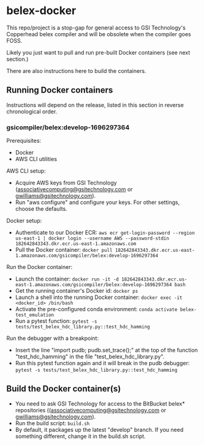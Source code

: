 # belex-docker

This repo/project is a stop-gap for general access to GSI Technology's Copperhead belex compiler and will be obsolete when the compiler goes FOSS.

Likely you just want to pull and run pre-built Docker containers (see next section.)

There are also instructions here to build the containers.

## Running Docker containers

Instructions will depend on the release, listed in this section in reverse chronological order.

### gsicompiler/belex:develop-1696297364

Prerequisites:
* Docker
* AWS CLI utilities

AWS CLI setup:
* Acquire AWS keys from GSI Technology (associativecomputing@gsitechnology.com or gwilliams@gsitechnology.com).
* Run "aws configure" and configure your keys. For other settings, choose the defaults.

Docker setup:
* Authenticate to our Docker ECR:
```aws ecr get-login-password --region us-east-1 | docker login --username AWS --password-stdin 182642843343.dkr.ecr.us-east-1.amazonaws.com```
* Pull the Docker container:
```docker pull 182642843343.dkr.ecr.us-east-1.amazonaws.com/gsicompiler/belex:develop-1696297364```

Run the Docker container:
* Launch the container:
```docker run -it -d 182642843343.dkr.ecr.us-east-1.amazonaws.com/gsicompiler/belex:develop-1696297364 bash```
* Get the running container's Docker id:
```docker ps```
* Launch a shell into the running Docker container:
```docker exec -it <docker_id> /bin/bash```
* Activate the pre-configured conda environment:
```conda activate belex-test_emulation```
* Run a pytest function:
```pytest -s tests/test_belex_hdc_library.py::test_hdc_hamming```

Run the debugger with a breakpoint:
* Insert the line "import pudb; pudb.set_trace();" at the top of the function "test_hdc_hamming" in the file "test_belex_hdc_library.py".
* Run this pytest function again and it will break in the pudb debugger:
```pytest -s tests/test_belex_hdc_library.py::test_hdc_hamming```


## Build the Docker container(s)

* You need to ask GSI Technology for access to the BitBucket belex* repositories ((associativecomputing@gsitechnology.com or gwilliams@gsitechnology.com).
* Run the build script:
```build.sh```
* By default, it packages up the latest "develop" branch.  If you need something different, change it in the build.sh script.

